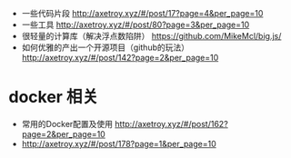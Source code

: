 - 一些代码片段 http://axetroy.xyz/#/post/17?page=4&per_page=10
- 一些工具 http://axetroy.xyz/#/post/80?page=3&per_page=10
- 很轻量的计算库（解决浮点数陷阱） https://github.com/MikeMcl/big.js/
- 如何优雅的产出一个开源项目（github的玩法） http://axetroy.xyz/#/post/142?page=2&per_page=10

# docker 相关

- 常用的Docker配置及使用 http://axetroy.xyz/#/post/162?page=2&per_page=10
- http://axetroy.xyz/#/post/178?page=1&per_page=10